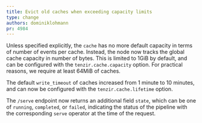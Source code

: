 ```yaml
---
title: Evict old caches when exceeding capacity limits
type: change
authors: dominiklohmann
pr: 4984
---
```


Unless specified explicitly, the `cache` has no more default capacity in terms
of number of events per cache. Instead, the node now tracks the global cache
capacity in number of bytes. This is limited to 1GiB by default, and can be
configured with the `tenzir.cache.capacity` option. For practical reasons, we
require at least 64MiB of caches.

The default `write_timeout` of caches increased from 1 minute to 10 minutes, and
can now be configured with the `tenzir.cache.lifetime` option.

The `/serve` endpoint now returns an additional field `state`, which can be one
of `running`, `completed`, or `failed`, indicating the status of the pipeline
with the corresponding `serve` operator at the time of the request.
